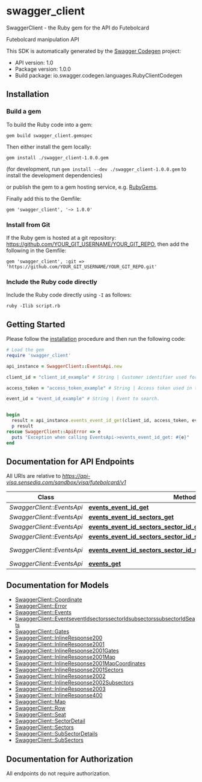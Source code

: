# swagger_client

SwaggerClient - the Ruby gem for the API do Futebolcard

Futebolcard manipulation API

This SDK is automatically generated by the [Swagger Codegen](https://github.com/swagger-api/swagger-codegen) project:

- API version: 1.0
- Package version: 1.0.0
- Build package: io.swagger.codegen.languages.RubyClientCodegen

## Installation

### Build a gem

To build the Ruby code into a gem:

```shell
gem build swagger_client.gemspec
```

Then either install the gem locally:

```shell
gem install ./swagger_client-1.0.0.gem
```
(for development, run `gem install --dev ./swagger_client-1.0.0.gem` to install the development dependencies)

or publish the gem to a gem hosting service, e.g. [RubyGems](https://rubygems.org/).

Finally add this to the Gemfile:

    gem 'swagger_client', '~> 1.0.0'

### Install from Git

If the Ruby gem is hosted at a git repository: https://github.com/YOUR_GIT_USERNAME/YOUR_GIT_REPO, then add the following in the Gemfile:

    gem 'swagger_client', :git => 'https://github.com/YOUR_GIT_USERNAME/YOUR_GIT_REPO.git'

### Include the Ruby code directly

Include the Ruby code directly using `-I` as follows:

```shell
ruby -Ilib script.rb
```

## Getting Started

Please follow the [installation](#installation) procedure and then run the following code:
```ruby
# Load the gem
require 'swagger_client'

api_instance = SwaggerClient::EventsApi.new

client_id = "client_id_example" # String | Customer identifier used for authentication.

access_token = "access_token_example" # String | Access token used in the authentication.

event_id = "event_id_example" # String | Event to search.


begin
  result = api_instance.events_event_id_get(client_id, access_token, event_id)
  p result
rescue SwaggerClient::ApiError => e
  puts "Exception when calling EventsApi->events_event_id_get: #{e}"
end

```

## Documentation for API Endpoints

All URIs are relative to *https://api-visa.sensedia.com/sandbox/visa/futebolcard/v1*

Class | Method | HTTP request | Description
------------ | ------------- | ------------- | -------------
*SwaggerClient::EventsApi* | [**events_event_id_get**](docs/EventsApi.md#events_event_id_get) | **GET** /events/{eventId} | 
*SwaggerClient::EventsApi* | [**events_event_id_sectors_get**](docs/EventsApi.md#events_event_id_sectors_get) | **GET** /events/{eventId}/sectors | 
*SwaggerClient::EventsApi* | [**events_event_id_sectors_sector_id_get**](docs/EventsApi.md#events_event_id_sectors_sector_id_get) | **GET** /events/{eventId}/sectors/{sectorId} | 
*SwaggerClient::EventsApi* | [**events_event_id_sectors_sector_id_subsectors_get**](docs/EventsApi.md#events_event_id_sectors_sector_id_subsectors_get) | **GET** /events/{eventId}/sectors/{sectorId}/subsectors | 
*SwaggerClient::EventsApi* | [**events_event_id_sectors_sector_id_subsectors_subsector_id_get**](docs/EventsApi.md#events_event_id_sectors_sector_id_subsectors_subsector_id_get) | **GET** /events/{eventId}/sectors/{sectorId}/subsectors/{subsectorId} | 
*SwaggerClient::EventsApi* | [**events_get**](docs/EventsApi.md#events_get) | **GET** /events | 


## Documentation for Models

 - [SwaggerClient::Coordinate](docs/Coordinate.md)
 - [SwaggerClient::Error](docs/Error.md)
 - [SwaggerClient::Events](docs/Events.md)
 - [SwaggerClient::EventseventIdsectorssectorIdsubsectorssubsectorIdSeats](docs/EventseventIdsectorssectorIdsubsectorssubsectorIdSeats.md)
 - [SwaggerClient::Gates](docs/Gates.md)
 - [SwaggerClient::InlineResponse200](docs/InlineResponse200.md)
 - [SwaggerClient::InlineResponse2001](docs/InlineResponse2001.md)
 - [SwaggerClient::InlineResponse2001Gates](docs/InlineResponse2001Gates.md)
 - [SwaggerClient::InlineResponse2001Map](docs/InlineResponse2001Map.md)
 - [SwaggerClient::InlineResponse2001MapCoordinates](docs/InlineResponse2001MapCoordinates.md)
 - [SwaggerClient::InlineResponse2001Sectors](docs/InlineResponse2001Sectors.md)
 - [SwaggerClient::InlineResponse2002](docs/InlineResponse2002.md)
 - [SwaggerClient::InlineResponse2002Subsectors](docs/InlineResponse2002Subsectors.md)
 - [SwaggerClient::InlineResponse2003](docs/InlineResponse2003.md)
 - [SwaggerClient::InlineResponse400](docs/InlineResponse400.md)
 - [SwaggerClient::Map](docs/Map.md)
 - [SwaggerClient::Row](docs/Row.md)
 - [SwaggerClient::Seat](docs/Seat.md)
 - [SwaggerClient::SectorDetail](docs/SectorDetail.md)
 - [SwaggerClient::Sectors](docs/Sectors.md)
 - [SwaggerClient::SubSectorDetails](docs/SubSectorDetails.md)
 - [SwaggerClient::SubSectors](docs/SubSectors.md)


## Documentation for Authorization

 All endpoints do not require authorization.

